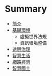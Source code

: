 # Summary

* [簡介](README.md)
* [基礎環境](infra.md)
   * 虛擬世界法規
   * 資訊環境整備
* [透明治理](gover.md)
* [智慧生活](smart.md)
* [網路經濟](econo.md)
* [智慧國土](spatial.md)

